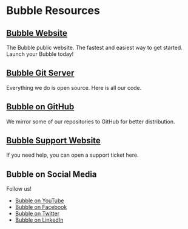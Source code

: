 Bubble Resources
================

## [Bubble Website](https://getbubblenow.com)
The Bubble public website. The fastest and easiest way to get started. Launch your Bubble today!

## [Bubble Git Server](https://git.bubblev.org/bubblev)
Everything we do is open source. Here is all our code.

## [Bubble on GitHub](https://github.com/GetBubbleNow)
We mirror some of our repositories to GitHub for better distribution.

## [Bubble Support Website](https://support.getbubblenow.com)
If you need help, you can open a support ticket here.

## Bubble on Social Media
Follow us!

  * [Bubble on YouTube](https://www.youtube.com/channel/UCwIseDr3Jrk7H0IgxHipfpw)
  * [Bubble on Facebook](https://www.facebook.com/GetBubbleNow)
  * [Bubble on Twitter](https://www.twitter.com/GetBubbleNow)
  * [Bubble on LinkedIn](https://www.linkedin.com/company/getbubblenow/)
